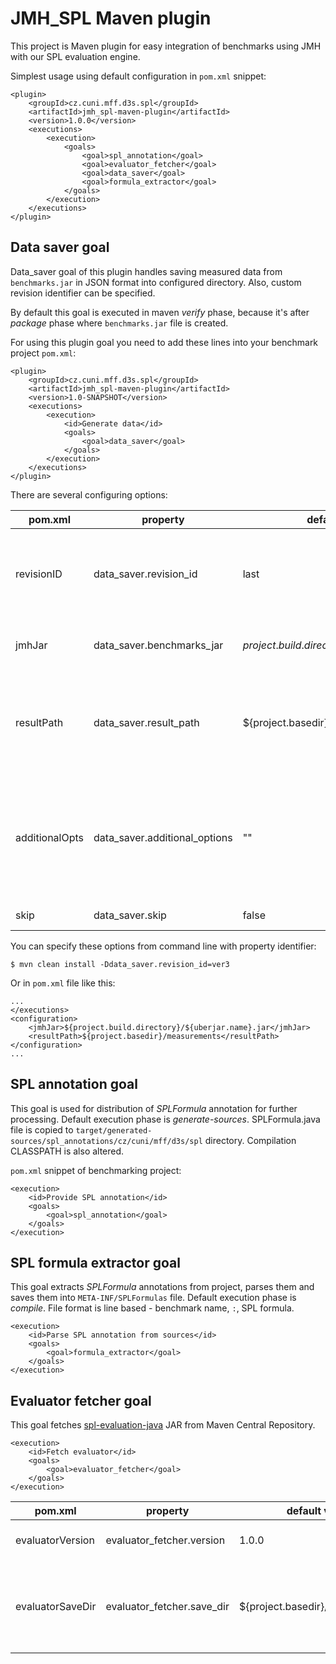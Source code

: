 # JMH_SPL Maven plugin

This project is Maven plugin for easy integration of benchmarks using JMH with our SPL evaluation engine.

Simplest usage using default configuration in `pom.xml` snippet:

```{.xml}
<plugin>
    <groupId>cz.cuni.mff.d3s.spl</groupId>
    <artifactId>jmh_spl-maven-plugin</artifactId>
    <version>1.0.0</version>
    <executions>
        <execution>
            <goals>
                <goal>spl_annotation</goal>
                <goal>evaluator_fetcher</goal>
                <goal>data_saver</goal>
                <goal>formula_extractor</goal>
            </goals>
        </execution>
    </executions>
</plugin>
```

## Data saver goal

Data_saver goal of this plugin handles saving measured data from `benchmarks.jar` in JSON format into configured directory. Also, custom revision identifier can be specified.

By default this goal is executed in maven _verify_ phase, because it's after _package_ phase where `benchmarks.jar` file is created.

For using this plugin goal you need to add these lines into your benchmark project `pom.xml`:

```{.xml}
<plugin>
    <groupId>cz.cuni.mff.d3s.spl</groupId>
    <artifactId>jmh_spl-maven-plugin</artifactId>
    <version>1.0-SNAPSHOT</version>
    <executions>
        <execution>
            <id>Generate data</id>
            <goals>
                <goal>data_saver</goal>
            </goals>
        </execution>
    </executions>
</plugin>
```

There are several configuring options:

| pom.xml | property | default value | description |
| --- | --- | --- | --- |
| revisionID | data_saver.revision_id | last | Identifier of current revision. Possibly existing data will be overwriten. |
| jmhJar | data_saver.benchmarks_jar | ${project.build.directory}/${uberjar.name}.jar | Path to `benchmarks.jar` generated by JMH build. |
| resultPath | data_saver.result_path | ${project.basedir}/measurements/data | Path to directory, where are stored measured data in Json format. Will be created if not exists. |
| additionalOpts | data_saver.additional_options | "" | Arguments which will be directly passed to `benchmarks.jar` while executing. For example "-v SILENT -foe true" |
| skip | data_saver.skip | false | Skip goal execution. |

You can specify these options from command line with property identifier:

```{.sh}
$ mvn clean install -Ddata_saver.revision_id=ver3
```

Or in `pom.xml` file like this:

```{.xml}
...
</executions>
<configuration>
    <jmhJar>${project.build.directory}/${uberjar.name}.jar</jmhJar>
    <resultPath>${project.basedir}/measurements</resultPath>
</configuration>
...
```


## SPL annotation goal

This goal is used for distribution of _SPLFormula_ annotation for further processing. Default execution phase is _generate-sources_. SPLFormula.java file is copied to `target/generated-sources/spl_annotations/cz/cuni/mff/d3s/spl` directory. Compilation CLASSPATH is also altered.

`pom.xml` snippet of benchmarking project:

```{.xml}
<execution>
    <id>Provide SPL annotation</id>
    <goals>
        <goal>spl_annotation</goal>
    </goals>
</execution>
```


## SPL formula extractor goal

This goal extracts _SPLFormula_ annotations from project, parses them and saves them into `META-INF/SPLFormulas` file. Default execution phase is _compile_. File format is line based - benchmark name, `:`, SPL formula. 

```{.xml}
<execution>
    <id>Parse SPL annotation from sources</id>
    <goals>
        <goal>formula_extractor</goal>
    </goals>
</execution>
```

## Evaluator fetcher goal

This goal fetches [spl-evaluation-java](https://search.maven.org/#artifactdetails%7Ccz.cuni.mff.d3s.spl%7Cspl-evaluation-java%7C1.0.0%7Cjar) JAR from Maven Central Repository.

```{.xml}
<execution>
    <id>Fetch evaluator</id>
    <goals>
        <goal>evaluator_fetcher</goal>
    </goals>
</execution>
```

| pom.xml | property | default value | description |
| --- | --- | --- | --- |
| evaluatorVersion | evaluator_fetcher.version | 1.0.0 | Version of downloaded JAR. |
| evaluatorSaveDir | evaluator_fetcher.save_dir | ${project.basedir}/measurements | Path to directory, where the JAR is stored. Will be created if not exists. |
